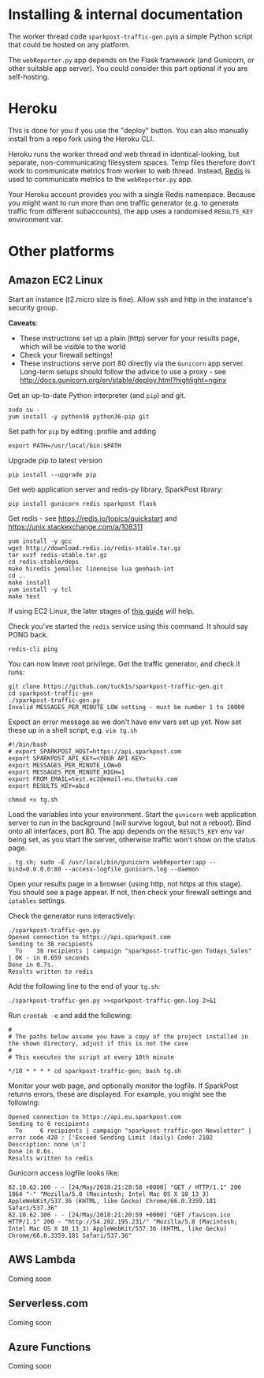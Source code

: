 # Installing & internal documentation

The worker thread code `sparkpost-traffic-gen.py`is a simple Python script that could be hosted on any platform.

The `webReporter.py` app depends on the Flask framework (and Gunicorn, or other suitable app server). You could consider this
part optional if you are self-hosting.

# Heroku

This is done for you if you use the "deploy" button. You can also manually install from a repo fork using the Heroku CLI.

Heroku runs the worker thread and web thread in identical-looking, but separate, non-communicating filesystem spaces.
Temp files therefore don't work to communicate metrics from worker to web thread.
Instead, [Redis](https://redis.io/topics/quickstart) is used to communicate metrics to the `webReporter.py` app.

Your Heroku account provides you with a single Redis namespace. Because you might want to run more than one traffic
generator (e.g. to generate traffic from different subaccounts), the app uses a randomised `RESULTS_KEY` environment var.

# Other platforms

## Amazon EC2 Linux

Start an instance (t2.micro size is fine). Allow ssh and http in the instance's security group.

**Caveats**:
- These instructions set up a plain (http) server for your results page, which will be visible to the world
- Check your firewall settings!
- These instructions serve port 80 directly via the `Gunicorn` app server. Long-term setups should follow the advice to use a proxy - see http://docs.gunicorn.org/en/stable/deploy.html?highlight=nginx

Get an up-to-date Python interpreter (and `pip`) and git.  
```
sudo su -
yum install -y python36 python36-pip git
```

Set path for `pip` by editing .profile and adding
```
export PATH=/usr/local/bin:$PATH
```

Upgrade pip to latest version

```
pip install --upgrade pip
```

Get web application server and redis-py library, SparkPost library:
```
pip install gunicorn redis sparkpost flask
```

Get redis - see https://redis.io/topics/quickstart and https://unix.stackexchange.com/a/108311
```
yum install -y gcc
wget http://download.redis.io/redis-stable.tar.gz
tar xvzf redis-stable.tar.gz
cd redis-stable/deps
make hiredis jemalloc linenoise lua geohash-int
cd ..
make install
yum install -y tcl
make test
```
If using EC2 Linux, the later stages of [this guide](https://medium.com/@andrewcbass/install-redis-v3-2-on-aws-ec2-instance-93259d40a3ce)
will help.

Check you've started the `redis` service using this command. It should say PONG back.
```
redis-cli ping
```

You can now leave root privilege.  Get the traffic generator, and check it runs:
```
git clone https://github.com/tuck1s/sparkpost-traffic-gen.git
cd sparkpost-traffic-gen
./sparkpost-traffic-gen.py
Invalid MESSAGES_PER_MINUTE_LOW setting - must be number 1 to 10000
```

Expect an error message as we don't have env vars set up yet.  Now set these up in a shell script, e.g. 
`vim tg.sh`
```
#!/bin/bash
# export SPARKPOST_HOST=https://api.sparkpost.com
export SPARKPOST_API_KEY=<YOUR API KEY>
export MESSAGES_PER_MINUTE_LOW=0
export MESSAGES_PER_MINUTE_HIGH=1
export FROM_EMAIL=test.ec2@email-eu.thetucks.com
export RESULTS_KEY=abcd
```

```
chmod +x tg.sh 
```

Load the variables into your environment.
Start the `gunicorn` web application server to run in the background (will survive logout, but not a reboot).
Bind onto all interfaces, port 80. The app depends on the `RESULTS_KEY` env var being set, as you start the server, otherwise
traffic won't show on the status page.

```
. tg.sh; sudo -E /usr/local/bin/gunicorn webReporter:app --bind=0.0.0.0:80 --access-logfile gunicorn.log --daemon
```

Open your results page in a browser (using http, not https at this stage). You should see a page appear. If not, then
check your firewall settings and `iptables` settings.

Check the generator runs interactively:
```
./sparkpost-traffic-gen.py
Opened connection to https://api.sparkpost.com
Sending to 38 recipients
  To    38 recipients | campaign "sparkpost-traffic-gen Todays_Sales" | OK - in 0.659 seconds
Done in 0.7s.
Results written to redis
```

Add the following line to the end of your `tg.sh`:
```
./sparkpost-traffic-gen.py >>sparkpost-traffic-gen.log 2>&1
```

Run `crontab -e` and add the following:
```
#
# The paths below assume you have a copy of the project installed in the shown directory, adjust if this is not the case
#
# This executes the script at every 10th minute

*/10 * * * * cd sparkpost-traffic-gen; bash tg.sh
```

Monitor your web page, and optionally monitor the logfile. If SparkPost returns errors, these are displayed.  For example, you might see the following:
```
Opened connection to https://api.eu.sparkpost.com
Sending to 6 recipients
  To     6 recipients | campaign "sparkpost-traffic-gen Newsletter" | error code 420 : ['Exceed Sending Limit (daily) Code: 2102 Description: none \n']
Done in 0.6s.
Results written to redis
```

Gunicorn access logfile looks like:
```
82.10.62.100 - - [24/May/2018:21:20:58 +0000] "GET / HTTP/1.1" 200 1864 "-" "Mozilla/5.0 (Macintosh; Intel Mac OS X 10_13_3) AppleWebKit/537.36 (KHTML, like Gecko) Chrome/66.0.3359.181 Safari/537.36"
82.10.62.100 - - [24/May/2018:21:20:59 +0000] "GET /favicon.ico HTTP/1.1" 200 - "http://54.202.195.231/" "Mozilla/5.0 (Macintosh; Intel Mac OS X 10_13_3) AppleWebKit/537.36 (KHTML, like Gecko) Chrome/66.0.3359.181 Safari/537.36"
```

## AWS Lambda

Coming soon

## Serverless.com

Coming soon

## Azure Functions

Coming soon
